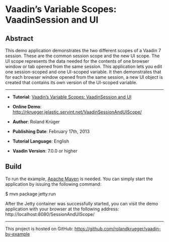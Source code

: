 Vaadin’s Variable Scopes: VaadinSession and UI
==============================================================

Abstract
--------

This demo application demonstrates the two different scopes of a Vaadin 7 session. These are the common session scope and the new UI scope. The UI scope represents the data needed for the contents of one browser window or tab opened from the same session. This application lets you edit one session-scoped and one UI-scoped variable. It then demonstrates that for each browser window opened from the same session, a new UI object is created that contains its own version of the UI-scoped variable.

- - - - - - - - -

* __Tutorial__: [Vaadin’s Variable Scopes: VaadinSession and UI](http://blog.oio.de/2013/02/22/vaadins-variable-scopes-vaadinsession-and-ui/)

* __Online Demo__: http://rkrueger.jelastic.servint.net/VaadinSessionAndUIScope/

* __Author__: Roland Krüger

* __Publishing Date__: February 17th, 2013

* __Tutorial Language__: English

* __Vaadin Version__: 7.0.0 or higher

Build
-----

To run the example, [Apache Maven](http://maven.apache.org) is needed. You can simply start the application by issuing the following command:

$ mvn package jetty:run

After the Jetty container was successfully started, you can visit the demo application with your browser at the following address: http://localhost:8080/SessionAndUIScope/

- - - - - - - - - -
This project is hosted on GitHub: https://github.com/rolandkrueger/vaadin-by-example